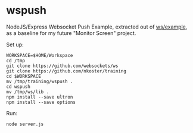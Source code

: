 # wspush

NodeJS/Express Websocket Push Example, extracted out of [ws/example](https://github.com/websockets/ws/tree/master/examples/serverstats), as a baseline for my future "Monitor Screen" project.

Set up:

    WORKSPACE=$HOME/Workspace
    cd /tmp
    git clone https://github.com/websockets/ws
    git clone https://github.com/nkoster/training
    cd $WORKSPACE
    mv /tmp/training/wspush .
    cd wspush
    mv /tmp/ws/lib .
    npm install --save ultron
    npm install --save options

Run:

    node server.js
